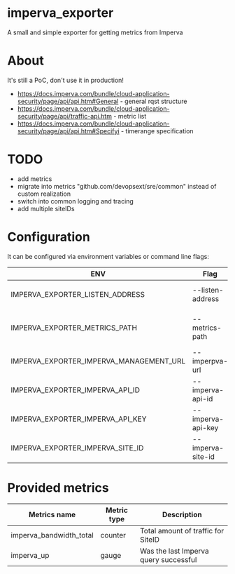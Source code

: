 # imperva_exporter

A small and simple exporter for getting metrics from Imperva

# About

It's still a PoC, don't use it in production!

- https://docs.imperva.com/bundle/cloud-application-security/page/api/api.htm#General - general rqst structure
- https://docs.imperva.com/bundle/cloud-application-security/page/api/traffic-api.htm - metric list
- https://docs.imperva.com/bundle/cloud-application-security/page/api/api.htm#Specifyi - timerange specification

# TODO
- add metrics
- migrate into metrics "github.com/devopsext/sre/common" instead of custom realization
- switch into common logging and tracing
- add multiple siteIDs


# Configuration

It can be configured via environment variables or command line flags:

| ENV                                     | Flag              | Description                        | 
| ----------------------------------------|-------------------| -----------------------------------|
| IMPERVA_EXPORTER_LISTEN_ADDRESS         | --listen-address  | Address to listen on for telemetry |
| IMPERVA_EXPORTER_METRICS_PATH           | --metrics-path    | Path under which to expose metrics |
| IMPERVA_EXPORTER_IMPERVA_MANAGEMENT_URL | --imperpva-url    | Imperva management URL | 
| IMPERVA_EXPORTER_IMPERVA_API_ID         | --imperva-api-id  | Imperva API ID | 
| IMPERVA_EXPORTER_IMPERVA_API_KEY        | --imperva-api-key | Imperva API KEY |
| IMPERVA_EXPORTER_IMPERVA_SITE_ID        | --imperva-site-id | Imperva SiteID |

# Provided metrics

| Metrics name            | Metric type   | Description                           |
| ------------------------|---------------| --------------------------------------|
| imperva_bandwidth_total | counter       | Total amount of traffic for SiteID    |
| imperva_up              | gauge         | Was the last Imperva query successful |
